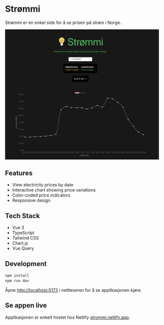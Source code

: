 # Strømmi

Strømmi er en enkel side for å se prisen på strøm i Norge.

![Strømmi Screenshot](./src/assets/strommi.png)

## Features
- View electricity prices by date
- Interactive chart showing price variations
- Color-coded price indicators
- Responsive design

## Tech Stack
- Vue 3
- TypeScript
- Tailwind CSS
- Chart.js
- Vue Query

## Development

```sh
npm install
npm run dev
```

Åpne [http://localhost:5173](http://localhost:5173) i nettleseren for å se applikasjonen kjøre.


## Se appen live

Applikasjonen er enkelt hostet hos Netlify [strommi.netlify.app](https://strommi.netlify.app).
